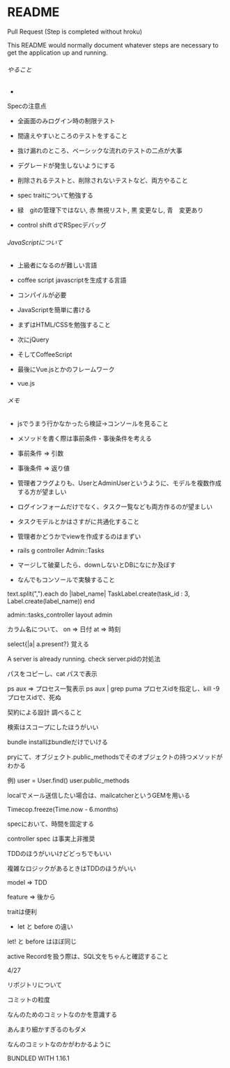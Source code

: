 # README

Pull Request (Step is completed without hroku)

This README would normally document whatever steps are necessary to get the
application up and running.

###### やること

* 

Specの注意点

* 全画面のみログイン時の制限テスト

* 間違えやすいところのテストをすること

* 抜け漏れのところ、ベーシックな流れのテストの二点が大事

* デグレードが発生しないようにする

* 削除されるテストと、削除されないテストなど、両方やること

* spec traitについて勉強する

* 緑　gitの管理下ではない, 赤 無視リスト, 黒 変更なし, 青　変更あり

* control shift dでRSpecデバッグ

###### JavaScriptについて

* 上級者になるのが難しい言語

* coffee script javascriptを生成する言語
* コンパイルが必要

* JavaScriptを簡単に書ける

* まずはHTML/CSSを勉強すること

* 次にjQuery

* そしてCoffeeScript

* 最後にVue.jsとかのフレームワーク

* vue.js

###### メモ

* jsでうまう行かなかったら検証→コンソールを見ること
* メソッドを書く際は事前条件・事後条件を考える
* 事前条件 => 引数
* 事後条件 => 返り値

* 管理者フラグよりも、UserとAdminUserというように、モデルを複数作成する方が望ましい

* ログインフォームだけでなく、タスク一覧なども両方作るのが望ましい

* タスクモデルとかはさすがに共通化すること

* 管理者かどうかでviewを作成するのはまずい

* rails g controller Admin::Tasks

* マージして破棄したら、downしないとDBになにか及ぼす

* なんでもコンソールで実験すること

text.split(",").each do |label_name|
  TaskLabel.create(task_id : 3, Label.create(label_name))
end

admin::tasks_controller
layout admin

カラム名について、
on => 日付
at => 時刻

select{|a| a.present?}
覚える

A server is already running. check server.pidの対処法

パスをコピーし、cat パスで表示

ps aux => プロセス一覧表示
ps aux | grep puma
プロセスidを指定し、kill -9 プロセスidで、死ぬ

契約による設計 調べること

検索はスコープにしたほうがいい

bundle installはbundleだけでいける

pryにて、オブジェクト.public_methodsでそのオブジェクトの持つメソッドがわかる

例) user = User.find()
    user.public_methods
    
    
localでメール送信したい場合は、mailcatcherというGEMを用いる
   
Timecop.freeze(Time.now - 6.months)

specにおいて、時間を固定する

controller spec は事実上非推奨

TDDのほうがいいけどどっちでもいい

複雑なロジックがあるときはTDDのほうがいい

model => TDD

feature => 後から

traitは便利

* let と before の違い

let! と before はほぼ同じ

active Recordを扱う際は、SQL文をちゃんと確認すること


4/27

リポジトリについて

コミットの粒度

なんのためのコミットなのかを意識する

あんまり細かすぎるのもダメ

なんのコミットなのかがわかるように


BUNDLED WITH
   1.16.1
